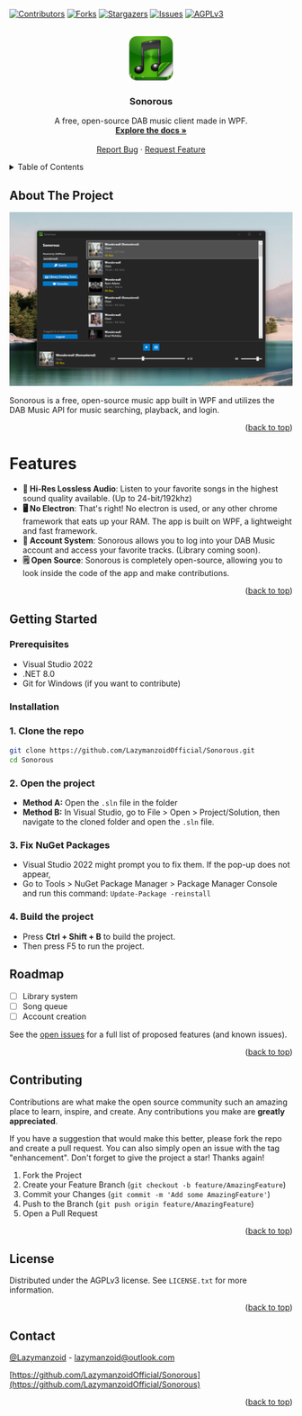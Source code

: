 <!-- Improved compatibility of back to top link: See: https://github.com/othneildrew/Best-README-Template/pull/73 -->
<a id="readme-top"></a>
<!--
*** Thanks for checking out the Best-README-Template. If you have a suggestion
*** that would make this better, please fork the repo and create a pull request
*** or simply open an issue with the tag "enhancement".
*** Don't forget to give the project a star!
*** Thanks again! Now go create something AMAZING! :D
-->



<!-- PROJECT SHIELDS -->
<!--
*** I'm using markdown "reference style" links for readability.
*** Reference links are enclosed in brackets [ ] instead of parentheses ( ).
*** See the bottom of this document for the declaration of the reference variables
*** for contributors-url, forks-url, etc. This is an optional, concise syntax you may use.
*** https://www.markdownguide.org/basic-syntax/#reference-style-links
-->
[![Contributors][contributors-shield]][contributors-url]
[![Forks][forks-shield]][forks-url]
[![Stargazers][stars-shield]][stars-url]
[![Issues][issues-shield]][issues-url]
[![AGPLv3][license-shield]][license-url]


<!-- PROJECT LOGO -->
<br />
<div align="center">
  <a href="https://github.com/LazymanzoidOfficial/Sonorous">
    <img src="SonorousDAB/Treetog-I-Audio-File.256.png" alt="Logo" width="80" height="80">
  </a>

<h3 align="center">Sonorous</h3>

  <p align="center">
   A free, open-source DAB music client made in WPF.
    <br />
    <a href="https://github.com/LazymanzoidOfficial/Sonorous"><strong>Explore the docs »</strong></a>
    <br />
    <br />
    <a href="https://github.com/LazymanzoidOfficial/Sonorous/issues/new?labels=bug&template=bug-report---.md">Report Bug</a>
    &middot;
    <a href="https://github.com/LazymanzoidOfficial/Sonorous/issues/new?labels=enhancement&template=feature-request---.md">Request Feature</a>
  </p>
</div>



<!-- TABLE OF CONTENTS -->
<details>
  <summary>Table of Contents</summary>
  <ol>
    <li>
      <a href="#about-the-project">About The Project</a>
        </li>
    <li>
      <a href="#getting-started">Getting Started</a>
      <ul>
        <li><a href="#prerequisites">Prerequisites</a></li>
        <li><a href="#installation">Installation</a></li>
      </ul>
    </li>
     <li><a href="#roadmap">Roadmap</a></li>
    <li><a href="#contributing">Contributing</a></li>
    <li><a href="#license">License</a></li>
    <li><a href="#contact">Contact</a></li>
  </ol>
</details>



<!-- ABOUT THE PROJECT -->
## About The Project

<img src="screenshots/product.png" alt="Screenshot of the app">

Sonorous is a free, open-source music app built in WPF and utilizes the DAB Music API for music searching, playback, and login.

<p align="right">(<a href="#readme-top">back to top</a>)</p>



# Features
- **🎵 Hi-Res Lossless Audio**: Listen to your favorite songs in the highest sound quality available. (Up to 24-bit/192khz)
- **🖥️ No Electron**: That's right! No electron is used, or any other chrome framework that eats up your RAM. The app is built on WPF, a lightweight and fast framework.
- **👤 Account System**: Sonorous allows you to log into your DAB Music account and access your favorite tracks. (Library coming soon).
- **🗒️ Open Source**: Sonorous is completely open-source, allowing you to look inside the code of the app and make contributions.

<p align="right">(<a href="#readme-top">back to top</a>)</p>



<!-- GETTING STARTED -->
## Getting Started

### Prerequisites

* Visual Studio 2022
* .NET 8.0
* Git for Windows (if you want to contribute)

### Installation

### 1. Clone the repo
   ```sh
   git clone https://github.com/LazymanzoidOfficial/Sonorous.git
   cd Sonorous
   ```
### 2. Open the project
   - **Method A:** Open the ```.sln``` file in the folder
   - **Method B:** In Visual Studio, go to File > Open > Project/Solution, then navigate to the cloned folder and open the ```.sln``` file.

### 3. Fix NuGet Packages
- Visual Studio 2022 might prompt you to fix them. If the pop-up does not appear,
- Go to Tools > NuGet Package Manager > Package Manager Console and run this command:
```Update-Package -reinstall```

### 4. Build the project
- Press **Ctrl + Shift + B** to build the project.
- Then press F5 to run the project.

<!-- ROADMAP -->
## Roadmap

- [ ] Library system
- [ ] Song queue
- [ ] Account creation

See the [open issues](https://github.com/LazymanzoidOfficial/Sonorous/issues) for a full list of proposed features (and known issues).

<p align="right">(<a href="#readme-top">back to top</a>)</p>



<!-- CONTRIBUTING -->
## Contributing

Contributions are what make the open source community such an amazing place to learn, inspire, and create. Any contributions you make are **greatly appreciated**.

If you have a suggestion that would make this better, please fork the repo and create a pull request. You can also simply open an issue with the tag "enhancement".
Don't forget to give the project a star! Thanks again!

1. Fork the Project
2. Create your Feature Branch (`git checkout -b feature/AmazingFeature`)
3. Commit your Changes (`git commit -m 'Add some AmazingFeature'`)
4. Push to the Branch (`git push origin feature/AmazingFeature`)
5. Open a Pull Request

<p align="right">(<a href="#readme-top">back to top</a>)</p>


<!-- LICENSE -->
## License

Distributed under the AGPLv3 license. See `LICENSE.txt` for more information.

<p align="right">(<a href="#readme-top">back to top</a>)</p>



<!-- CONTACT -->
## Contact

[@Lazymanzoid](https://twitter.com/Lazymanzoid) - lazymanzoid@outlook.com

[https://github.com/LazymanzoidOfficial/Sonorous](https://github.com/LazymanzoidOfficial/Sonorous)

<p align="right">(<a href="#readme-top">back to top</a>)</p>



<!-- MARKDOWN LINKS & IMAGES -->
<!-- https://www.markdownguide.org/basic-syntax/#reference-style-links -->
[contributors-shield]: https://img.shields.io/github/contributors/LazymanzoidOfficial/Sonorous.svg?style=for-the-badge
[contributors-url]: https://github.com/LazymanzoidOfficial/Sonorous/graphs/contributors
[forks-shield]: https://img.shields.io/github/forks/LazymanzoidOfficial/Sonorous.svg?style=for-the-badge
[forks-url]: https://github.com/LazymanzoidOfficial/Sonorous/network/members
[stars-shield]: https://img.shields.io/github/stars/LazymanzoidOfficial/Sonorous.svg?style=for-the-badge
[stars-url]: https://github.com/LazymanzoidOfficial/Sonorous/stargazers
[issues-shield]: https://img.shields.io/github/issues/LazymanzoidOfficial/Sonorous.svg?style=for-the-badge
[issues-url]: https://github.com/LazymanzoidOfficial/Sonorous/issues
[license-shield]: https://img.shields.io/github/license/LazymanzoidOfficial/Sonorous.svg?style=for-the-badge
[license-url]: https://github.com/LazymanzoidOfficial/Sonorous/blob/master/LICENSE.txt
[product-screenshot]: screenshots/product.png
